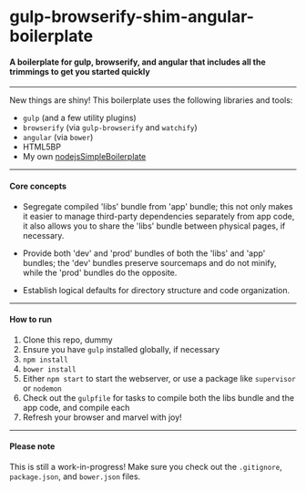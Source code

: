 # gulp-browserify-shim-angular-boilerplate

#### A boilerplate for gulp, browserify, and angular that includes all the trimmings to get you started quickly


---


New things are shiny! This boilerplate uses the following libraries and tools:


- `gulp` (and a few utility plugins)
- `browserify` (via `gulp-browserify` and `watchify`)
- `angular` (via `bower`)
- HTML5BP
- My own [nodejsSimpleBoilerplate](https://github.com/jkymarsh/nodejsSimpleBoilerplate)


---


#### Core concepts


- Segregate compiled 'libs' bundle from 'app' bundle; this not only makes it easier to manage third-party dependencies separately from app code, it also allows you to share the 'libs' bundle between physical pages, if necessary.

- Provide both 'dev' and 'prod' bundles of both the 'libs' and 'app' bundles; the 'dev' bundles preserve sourcemaps and do not minify, while the 'prod' bundles do the opposite.

- Establish logical defaults for directory structure and code organization.


---


#### How to run


1. Clone this repo, dummy
2. Ensure you have `gulp` installed globally, if necessary
3. `npm install`
4. `bower install`
5. Either `npm start` to start the webserver, or use a package like `supervisor` or `nodemon`
6. Check out the `gulpfile` for tasks to compile both the libs bundle and the app code, and compile each
7. Refresh your browser and marvel with joy!


---


#### Please note


This is still a work-in-progress! Make sure you check out the `.gitignore`, `package.json`, and `bower.json` files.
